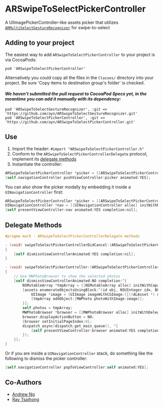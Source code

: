 # ARSwipeToSelectPickerController

A UIImagePickerController-like assets picker that utilizes [`ARMultiSelectGestureRecognizer`](http://github.com/ayn/ARSwipeToSelectGestureRecognizer) for swipe-to-select

## Adding to your project

The easiest way to add `ARSwipeToSelectPickerController` to your project is via CocoaPods:

`pod 'ARSwipeToSelectPickerController'`

Alternatively you could copy all the files in the `Classes/` directory into your project. Be sure 'Copy items to destination group's folder' is checked.

#### _We haven't submitted the pull request to CocoaPod Specs yet, in the meantime you can add it manually with its dependency:_

    pod 'ARSwipeToSelectGestureRecognizer', :git => 'https://github.com/ayn/ARSwipeToSelectGestureRecognizer.git'
    pod 'ARSwipeToSelectPickerController', :git => 'https://github.com/ayn/ARSwipeToSelectPickerController.git'

## Use

1. Import the header: `#import "ARSwipeToSelectPickerController.h"`
2. Conform to the `ARSwipeToSelectPickerControllerDelegate` protocol,
   implement its [delegate methods](#delegate-methods)
3. Instantiate the controller:

```` objective-c
ARSwipeToSelectPickerController *picker = [[ARSwipeToSelectPickerController alloc] initWithDelegate:self];
[self.navigationController pushViewController:picker animated:YES];
````

You can also show the picker modally by embedding it inside a `UINavigationController` first:

```` objective-c
ARSwipeToSelectPickerController *picker = [[ARSwipeToSelectPickerController alloc] initWithDelegate:self];
UINavigationController *nav = [[UINavigationController alloc] initWithRootViewController:picker];
[self presentViewController:nav animated:YES completion:nil];
````

## Delegate Methods

```` objective-c
#pragma mark - ARSwipeToSelectPickerControllerDelegate methods

- (void) swipeToSelectPickerControllerDidCancel:(ARSwipeToSelectPickerController *)sender
{
    [self dismissViewControllerAnimated:YES completion:nil];
}

- (void) swipeToSelectPickerController:(ARSwipeToSelectPickerController *)sender didFinishPickingMediaWithAssets:(NSArray *)assets
{
    // Use MWPhotoBrowser to show the selected photos
    [self dismissViewControllerAnimated:NO completion:^{
        NSMutableArray *tmpArray = [[NSMutableArray alloc] initWithCapacity:[assets count]];
        [assets enumerateObjectsUsingBlock:^(id obj, NSUInteger idx, BOOL *stop) {
            UIImage *image = [UIImage imageWithCGImage:[[((ALAsset *) obj) defaultRepresentation] fullScreenImage]];
            [tmpArray addObject:[MWPhoto photoWithImage:image]];
        }];
        self.photos = tmpArray;
        MWPhotoBrowser *browser = [[MWPhotoBrowser alloc] initWithDelegate:self];
        browser.displayActionButton = NO;
        [browser setInitialPageIndex:0];
        dispatch_async(dispatch_get_main_queue(), ^{
            [self presentViewController:browser animated:YES completion:nil];
        });
    }];
}
````

Or if you are inside a `UINavigationController` stack, do something like the following to dismiss the picker controller:

```` objective-c
[self.navigationController popToViewController:self animated:YES];
````

## Co-Authors

- [Andrew Ng](http://github.com/ayn)
- [Ray Tsaihong](http://github.com/rmundo)
